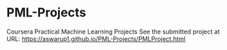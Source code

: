 # PML-Projects
Coursera Practical Machine Learning Projects
See the submitted project at URL: 
https://aswarup1.github.io/PML-Projects/PMLProject.html
